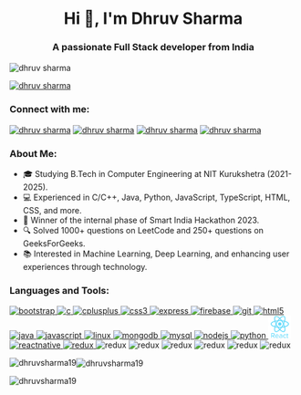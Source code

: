 
<h1 align="center">Hi 👋, I'm Dhruv Sharma</h1>
<h3 align="center">A passionate Full Stack developer from India</h3>


<img align="center" src="https://github.com/DhruvSharma19/DhruvSharma19/assets/112254552/c8a17718-aa60-4912-bf92-5648ac88faa0" alt="dhruv sharma"/>

<p align="left"> <a href="https://twitter.com/DhruvSh71653815" target="blank"><img src="https://img.shields.io/twitter/follow/dhruv sharma?logo=twitter&style=for-the-badge" alt="dhruv sharma" /></a> </p>

<h3 align="left">Connect with me:</h3>
<p align="left">
<a href="https://twitter.com/DhruvSh81398975" target="blank"><img align="center" src="https://github.com/DhruvSharma19/DhruvSharma19/assets/112254552/ddb040fa-f0e1-45ad-92db-e13ad573e40c" alt="dhruv sharma" height="30" width="40" /></a>
<a href="https://www.linkedin.com/in/dhruv-sharma-042198233/" target="blank"><img align="center" src="https://github.com/DhruvSharma19/DhruvSharma19/assets/112254552/2953b93c-66ac-4f99-adca-ef45a2036c97" alt="dhruv sharma" height="30" width="40" /></a>
<a href="https://leetcode.com/dhruvsharma190801/" target="blank"><img align="center" src="https://github.com/user-attachments/assets/8226f1b1-10b8-4ba4-ae07-b7bc16c1b19c" alt="dhruv sharma" height="30" width="40" /></a>
<a href="https://www.codechef.com/users/invincible2002" target="blank"><img align="center" src="https://github.com/user-attachments/assets/1fb13d0d-d277-4004-86d2-bbb3747cd3a9" alt="dhruv sharma" height="30" width="40" /></a>

  

</p>

<h3 align="left">About Me:</h3>

- 🎓 Studying B.Tech in Computer Engineering at NIT Kurukshetra (2021-2025).
- 💻 Experienced in C/C++, Java, Python, JavaScript, TypeScript, HTML, CSS, and more.
- 🌟 Winner of the internal phase of Smart India Hackathon 2023.
- 🔍 Solved 1000+ questions on LeetCode and 250+ questions on GeeksForGeeks.
- 📚 Interested in Machine Learning, Deep Learning, and enhancing user experiences through technology.


<h3 align="left">Languages and Tools:</h3>
<p align="left">  <a href="https://getbootstrap.com" target="_blank" rel="noreferrer"> <img src="https://github.com/DhruvSharma19/DhruvSharma19/assets/112254552/b7294db2-8427-46b3-92a5-749a7e5680d9" alt="bootstrap" width="40" height="40"/> </a> <a href="https://www.cprogramming.com/" target="_blank" rel="noreferrer"> <img src="https://github.com/DhruvSharma19/DhruvSharma19/assets/112254552/a6a3beab-0157-4c47-842f-2bbc7ef0df6b" alt="c" width="40" height="40"/> </a> <a href="https://www.w3schools.com/cpp/" target="_blank" rel="noreferrer"> <img src="https://github.com/DhruvSharma19/DhruvSharma19/assets/112254552/33cfc18a-9780-4c94-9383-f34b10f92bc3" alt="cplusplus" width="40" height="40"/> </a> <a href="https://www.w3schools.com/css/" target="_blank" rel="noreferrer"> <img src="https://github.com/DhruvSharma19/DhruvSharma19/assets/112254552/d53f85e8-e48f-470c-a99c-da844c6fb73f" alt="css3" width="40" height="40"/> </a> <a href="https://expressjs.com" target="_blank" rel="noreferrer"> <img src="https://github.com/DhruvSharma19/DhruvSharma19/assets/112254552/00d2febf-2e31-4635-ab72-fbd22f320998" alt="express" width="40" height="40"/> </a> <a href="https://firebase.google.com/" target="_blank" rel="noreferrer"> <img src="https://www.vectorlogo.zone/logos/firebase/firebase-icon.svg" alt="firebase" width="40" height="40"/> </a> <a href="https://git-scm.com/" target="_blank" rel="noreferrer"> <img src="https://www.vectorlogo.zone/logos/git-scm/git-scm-icon.svg" alt="git" width="40" height="40"/> </a> <a href="https://www.w3.org/html/" target="_blank" rel="noreferrer"> <img src="https://github.com/DhruvSharma19/DhruvSharma19/assets/112254552/e5a09f86-0602-40c2-a8de-94b028bbc45c" alt="html5" width="40" height="40"/> </a> <a href="https://www.java.com" target="_blank" rel="noreferrer"> <img src="https://github.com/DhruvSharma19/DhruvSharma19/assets/112254552/b3866356-a1f4-48e1-a082-0812bb6d8f96" alt="java" width="40" height="40"/> </a> <a href="https://developer.mozilla.org/en-US/docs/Web/JavaScript" target="_blank" rel="noreferrer"> <img src="https://github.com/DhruvSharma19/DhruvSharma19/assets/112254552/fdf5103b-c00d-46be-850f-56480a259771" alt="javascript" width="40" height="40"/> </a> <a href="https://www.linux.org/" target="_blank" rel="noreferrer"> <img src="https://github.com/DhruvSharma19/DhruvSharma19/assets/112254552/2cbb231a-ae7c-469a-8bd3-437cc794d344" alt="linux" width="40" height="40"/> </a> <a href="https://www.mongodb.com/" target="_blank" rel="noreferrer"> <img src="https://github.com/DhruvSharma19/DhruvSharma19/assets/112254552/00013319-4213-45d3-b126-f04983452709" alt="mongodb" width="40" height="40"/> </a> <a href="https://www.mysql.com/" target="_blank" rel="noreferrer"> <img src="https://github.com/DhruvSharma19/DhruvSharma19/assets/112254552/4713d4a9-89e1-45f8-b4cd-8b1094012d98" alt="mysql" width="40" height="40"/> </a> <a href="https://nodejs.org" target="_blank" rel="noreferrer"> <img src="https://github.com/DhruvSharma19/DhruvSharma19/assets/112254552/209ae854-4570-467d-8795-9c596ca05d71" alt="nodejs" width="40" height="40"/> </a> <a href="https://www.python.org" target="_blank" rel="noreferrer"> <img src="https://github.com/DhruvSharma19/DhruvSharma19/assets/112254552/062d7ac8-866d-422e-b2e9-5268c8f7d06a" alt="python" width="40" height="40"/> </a> <a href="https://reactjs.org/" target="_blank" rel="noreferrer"> <img src="https://raw.githubusercontent.com/devicons/devicon/master/icons/react/react-original-wordmark.svg" alt="react" width="40" height="40"/> </a> <a href="https://reactnative.dev/" target="_blank" rel="noreferrer"> <img src="https://reactnative.dev/img/header_logo.svg" alt="reactnative" width="40" height="40"/> </a> <a href="https://redux.js.org" target="_blank" rel="noreferrer"> <img src="https://github.com/DhruvSharma19/DhruvSharma19/assets/112254552/af0c5572-ef7e-430a-9aa4-191f480e3163" alt="redux" width="40" height="40"/> </a>
  <img src="https://github.com/DhruvSharma19/DhruvSharma19/assets/112254552/f981fd52-c535-4d19-8b86-f85438b81f93" alt="redux" width="40" height="40"/> 
  <img src="https://github.com/DhruvSharma19/DhruvSharma19/assets/112254552/936d2fc3-40ae-4d5a-9d5d-a667a56f60c0" alt="redux" width="40" height="40"/>
  <img src="https://github.com/DhruvSharma19/DhruvSharma19/assets/112254552/e33eb51a-9f47-42ba-b0d8-313123000aeb" alt="redux" width="40" height="40"/>
  <img src="https://github.com/DhruvSharma19/DhruvSharma19/assets/112254552/385e28ed-0aea-4b2e-bf99-6f1f28a2ff64" alt="redux" width="40" height="40"/>
  <img src="https://github.com/DhruvSharma19/DhruvSharma19/assets/112254552/4129cab9-35e2-46a2-885b-4d90a8e54eb9" alt="redux" width="40" height="40"/>
  <img src="https://github.com/user-attachments/assets/d52f1f24-dc8c-490e-bc5b-56e50581ff12" alt="redux" width="40" height="40"/>
</p>

<p><img align="left" src="https://github-readme-stats.vercel.app/api/top-langs?username=dhruvsharma19&show_icons=true&locale=en&layout=compact" alt="dhruvsharma19" /></p>


<p><img align="center" src="https://github-readme-streak-stats.herokuapp.com/?user=dhruvsharma19&" alt="dhruvsharma19" /></p>
<p align="left"> <img src="https://komarev.com/ghpvc/?username=dhruvsharma19&label=Profile%20views&color=0e75b6&style=flat" alt="dhruvsharma19" /> </p>
